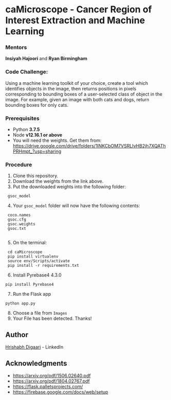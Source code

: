 # caMicroscope - Cancer Region of Interest Extraction and Machine Learning

### Mentors
  **Insiyah Hajoori** and **Ryan Birmingham**

### Code Challenge:
Using a machine learning toolkit of your choice, create a tool which identifies objects in the image, then returns positions in pixels corresponding to bounding boxes of a user-selected class of object in the image. For example, given an image with both cats and dogs, return bounding boxes for only cats.

### Prerequisites

* Python **3.7.5**
* Node **v12.16.1 or above**
* You will need the weights. Get them from: https://drive.google.com/drive/folders/1lNKCbOM7VSRLIvHB2jh7XQAThPRHmpt_?usp=sharing

### Procedure

1. Clone this repository.
2. Download the weights from the link above.
3. Put the downloaded weights into the following folder:
```
 gsoc_model
```
4. Your ```gsoc_model``` folder will now have the following contents:
```
 coco.names 
 gsoc.cfg
 gsoc.weights
 gsoc.txt
 
```
5. On the terminal:
```
 cd caMicroscope
 pip install virtualenv
 source env/Scripts/activate
 pip install -r requirements.txt
```
6. Install Pyrebase4 4.3.0
```
pip install Pyrebase4
```
7. Run the Flask app
```
python app.py
```
8. Choose a file from ```Images```
9. Your File has been detected. Thanks!

## Author

[Hrishabh Digaari](https://www.linkedin.com/in/hrishabh-d-35aa60127/) - LinkedIn

## Acknowledgments

* https://arxiv.org/pdf/1506.02640.pdf
* https://arxiv.org/pdf/1804.02767.pdf
* https://flask.palletsprojects.com/
* https://firebase.google.com/docs/web/setup
